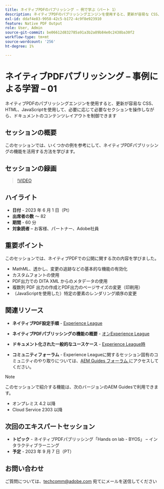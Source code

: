 ```yaml
---
title: ネイティブPDFのパブリッシング – 例で学ぶ（パート 1）
description: ネイティブPDFのパブリッシングエンジンを使用すると、更新が容易な CSS、HTML、JavaScriptを使用して、必要に応じて必要なセクションを操作しながら、ドキュメントのコンテンツレイアウトを制御できます。
exl-id: ddaf4e83-9958-42c5-b172-4c9f8e923910
feature: Native PDF Output
role: User, Admin
source-git-commit: be06612d832785a91a3b2a89b84e0c2438ba30f2
workflow-type: tm+mt
source-wordcount: '256'
ht-degree: 1%

---
```


# ネイティブPDFパブリッシング – 事例による学習 – 01

ネイティブPDFのパブリッシングエンジンを使用すると、更新が容易な CSS、HTML、JavaScriptを使用して、必要に応じて必要なセクションを操作しながら、ドキュメントのコンテンツレイアウトを制御できます

## セッションの概要

このセッションでは、いくつかの例を参考にして、ネイティブPDFパブリッシングの機能を活用する方法を学びます。

## セッションの録画

>[!VIDEO](https://video.tv.adobe.com/v/3420092/native-pdf-aem-guides?quality=12&learn=on)

## ハイライト

- **日付** - 2023 年 6 月 1 日（Pt）
- **出席者の数** ～ 82
- **期間** - 60 分
- **対象読者** – お客様、パートナー、Adobe社員

## 重要ポイント

このセッションでは、ネイティブPDFでの公開に関する次の内容を学びました。
- MathML、透かし、変更の追跡などの基本的な機能の有効化
- カスタムフォントの使用
- PDF出力での DITA XML からのメタデータの使用
- 複数列 PDF 出力の作成とPDF出力のページサイズの変更（印刷用）
- （JavaScriptを使用した）特定の要素のレンダリング順序の変更


## 関連リソース

- **ネイティブPDF設定手順** - [Experience League](https://experienceleague.adobe.com/docs/experience-manager-guides-learn/tutorials/knowledge-base/kb-articles/publishing/configuring-aem-environment-for-native-pdf-publishing.html?lang=en)

- **ネイティブPDFパブリッシングの機能の概要** - [ オンExperience League](https://experienceleague.adobe.com/docs/experience-manager-guides-learn/tutorials/knowledge-base/expert-session/native-pdf-publishing-essentials-feb23.html?lang=en)

- **ドキュメント化された一般的なユースケース** - [Experience League時 ](https://experienceleague.adobe.com/docs/experience-manager-guides-learn/tutorials/install-guide/on-prem-ig/output-gen-config/config-native-pdf-publish/content-styles/stylesheet.html?lang=en)

- **コミュニティフォーラム** - Experience Leagueに関するセッション固有のコミュニティのやり取りについては、[AEM Guides フォーラム ](https://experienceleaguecommunities.adobe.com/t5/experience-manager-guides/bd-p/xml-documentation-discussions) にアクセスしてください。

>[!NOTE]
>
> このセッションで紹介する機能は、次のバージョンのAEM Guidesで利用できます。
> - オンプレミス 4.2 以降
> - Cloud Service 2303 以降

## 次回のエキスパートセッション

- **トピック** - ネイティブPDFパブリッシング「Hands on lab - BYOS」 – インタラクティブラーニング
- **予定** - 2023 年 9 月 7 日（PT）

## お問い合わせ

ご質問については、<techcomm@adobe.com> 宛てにメールを送信してください
